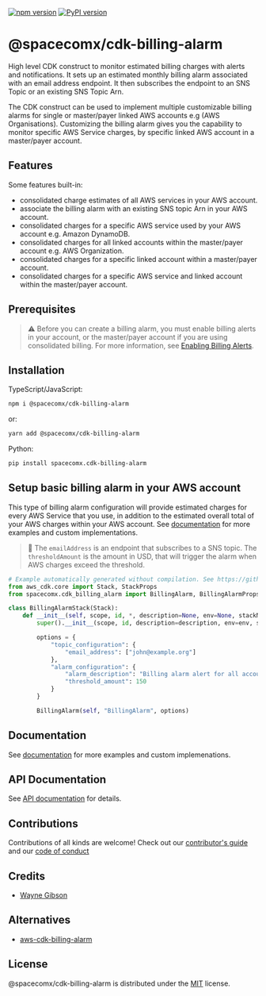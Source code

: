 [![npm version](https://badge.fury.io/js/%40spacecomx%2Fcdk-billing-alarm.svg)](https://badge.fury.io/js/%40spacecomx%2Fcdk-billing-alarm)
[![PyPI version](https://badge.fury.io/py/spacecomx.cdk-billing-alarm.svg)](https://badge.fury.io/py/spacecomx.cdk-billing-alarm)

# @spacecomx/cdk-billing-alarm

High level CDK construct to monitor estimated billing charges with alerts and notifications. It sets up an estimated monthly billing alarm associated with an email address endpoint. It then subscribes the endpoint to an SNS Topic or an existing SNS Topic Arn.

The CDK construct can be used to implement multiple customizable billing alarms for single or master/payer linked AWS accounts e.g (AWS Organisations). Customizing the billing alarm gives you the capability to monitor specific AWS Service charges, by specific linked AWS account in a master/payer account.

## Features

Some features built-in:

* consolidated charge estimates of all AWS services in your AWS account.
* associate the billing alarm with an existing SNS topic Arn in your AWS account.
* consolidated charges for a specific AWS service used by your AWS account e.g. Amazon DynamoDB.
* consolidated charges for all linked accounts within the master/payer account e.g. AWS Organization.
* consolidated charges for a specific linked account within a master/payer account.
* consolidated charges for a specific AWS service and linked account within the master/payer account.

## Prerequisites

> :warning: Before you can create a billing alarm, you must enable billing alerts in your account, or the master/payer account if you are using consolidated billing. For more information, see [Enabling Billing Alerts](https://docs.aws.amazon.com/AmazonCloudWatch/latest/monitoring/monitor_estimated_charges_with_cloudwatch.html#turning_on_billing_metrics).

## Installation

TypeScript/JavaScript:

```bash
npm i @spacecomx/cdk-billing-alarm
```

or:

```bash
yarn add @spacecomx/cdk-billing-alarm
```

Python:

```bash
pip install spacecomx.cdk-billing-alarm
```

## Setup basic billing alarm in your AWS account

This type of billing alarm configuration will provide estimated charges for every AWS Service that you use, in addition to the estimated overall total of your AWS charges within your AWS account. See [documentation](https://github.com/spacecomx/cdk-billing-alarm/blob/main/docs/DOCUMENTATION.md) for more examples and custom implementations.

> :small_orange_diamond: The `emailAddress` is an endpoint that subscribes to a SNS topic. The `thresholdAmount` is the amount in USD, that will trigger the alarm when AWS charges exceed the threshold.

```python
# Example automatically generated without compilation. See https://github.com/aws/jsii/issues/826
from aws_cdk.core import Stack, StackProps
from spacecomx.cdk_billing_alarm import BillingAlarm, BillingAlarmProps

class BillingAlarmStack(Stack):
    def __init__(self, scope, id, *, description=None, env=None, stackName=None, tags=None, synthesizer=None, terminationProtection=None, analyticsReporting=None):
        super().__init__(scope, id, description=description, env=env, stackName=stackName, tags=tags, synthesizer=synthesizer, terminationProtection=terminationProtection, analyticsReporting=analyticsReporting)

        options = {
            "topic_configuration": {
                "email_address": ["john@example.org"]
            },
            "alarm_configuration": {
                "alarm_description": "Billing alarm alert for all account AWS services",
                "threshold_amount": 150
            }
        }

        BillingAlarm(self, "BillingAlarm", options)
```

## Documentation

See [documentation](https://github.com/spacecomx/cdk-billing-alarm/blob/main/docs/DOCUMENTATION.md) for more examples and custom implemenations.

## API Documentation

See [API documentation](https://github.com/spacecomx/cdk-billing-alarm/blob/main/API.md) for details.

## Contributions

Contributions of all kinds are welcome! Check out our [contributor's guide](https://github.com/spacecomx/cdk-billing-alarm/blob/main/CONTRIBUTING.md) and our [code of conduct](https://github.com/spacecomx/cdk-billing-alarm/blob/main/CODE_OF_CONDUCT.md)

## Credits

* [Wayne Gibson](https://github.com/waynegibson)

## Alternatives

* [aws-cdk-billing-alarm](https://github.com/alvyn279/aws-cdk-billing-alarm)

## License

@spacecomx/cdk-billing-alarm is distributed under the [MIT](https://github.com/spacecomx/cdk-billing-alarm/blob/main/LICENSE) license.
